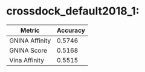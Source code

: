 # crossdock_default2018_1:
Metric | Accuracy
-----|-----
GNINA Affinity | 0.5746
GNINA Score | 0.5168
Vina Affinity | 0.5515